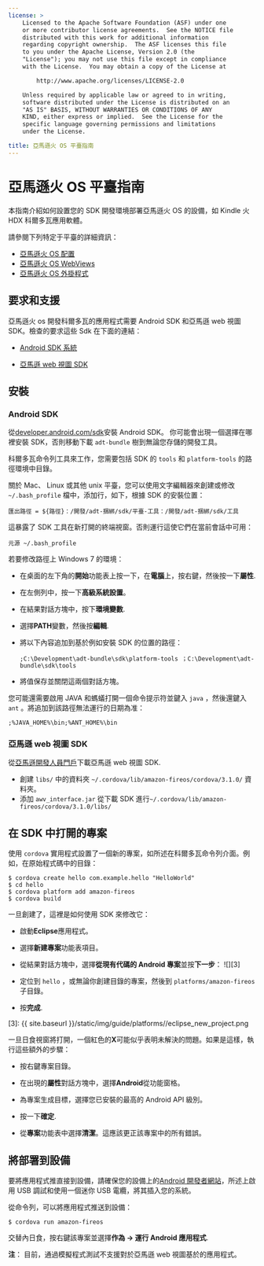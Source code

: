 ```yaml
---
license: >
    Licensed to the Apache Software Foundation (ASF) under one
    or more contributor license agreements.  See the NOTICE file
    distributed with this work for additional information
    regarding copyright ownership.  The ASF licenses this file
    to you under the Apache License, Version 2.0 (the
    "License"); you may not use this file except in compliance
    with the License.  You may obtain a copy of the License at

        http://www.apache.org/licenses/LICENSE-2.0

    Unless required by applicable law or agreed to in writing,
    software distributed under the License is distributed on an
    "AS IS" BASIS, WITHOUT WARRANTIES OR CONDITIONS OF ANY
    KIND, either express or implied.  See the License for the
    specific language governing permissions and limitations
    under the License.

title: 亞馬遜火 OS 平臺指南
---
```


# 亞馬遜火 OS 平臺指南

本指南介紹如何設置您的 SDK 開發環境部署亞馬遜火 OS 的設備，如 Kindle 火 HDX 科爾多瓦應用軟體。

請參閱下列特定于平臺的詳細資訊：

*   [亞馬遜火 OS 配置](config.html)
*   [亞馬遜火 OS WebViews](webview.html)
*   [亞馬遜火 OS 外掛程式](plugin.html)

## 要求和支援

亞馬遜火 os 開發科爾多瓦的應用程式需要 Android SDK 和亞馬遜 web 視圖 SDK。檢查的要求這些 Sdk 在下面的連結：

*   [Android SDK 系統][1]

*   [亞馬遜 web 視圖 SDK][2]

 [1]: http://developer.android.com/sdk/
 [2]: https://developer.amazon.com/sdk/fire/IntegratingAWV.html#installawv

## 安裝

### Android SDK

從[developer.android.com/sdk][1]安裝 Android SDK。 你可能會出現一個選擇在哪裡安裝 SDK，否則移動下載 `adt-bundle` 樹到無論您存儲的開發工具。

科爾多瓦命令列工具來工作，您需要包括 SDK 的 `tools` 和 `platform-tools` 的路徑環境中目錄。

關於 Mac、 Linux 或其他 unix 平臺，您可以使用文字編輯器來創建或修改 `~/.bash_profile` 檔中，添加行，如下，根據 SDK 的安裝位置：

    匯出路徑 = ${路徑}：/開發/adt-捆綁/sdk/平臺-工具：/開發/adt-捆綁/sdk/工具
    

這暴露了 SDK 工具在新打開的終端視窗。否則運行這使它們在當前會話中可用：

    元源 ~/.bash_profile
    

若要修改路徑上 Windows 7 的環境：

*   在桌面的左下角的**開始**功能表上按一下，在**電腦**上，按右鍵，然後按一下**屬性**.

*   在左側列中，按一下**高級系統設置**。

*   在結果對話方塊中，按下**環境變數**.

*   選擇**PATH**變數，然後按**編輯**.

*   將以下內容追加到基於例如安裝 SDK 的位置的路徑：
    
        ;C:\Development\adt-bundle\sdk\platform-tools ；C:\Development\adt-bundle\sdk\tools
        

*   將值保存並關閉這兩個對話方塊。

您可能還需要啟用 JAVA 和螞蟻打開一個命令提示符並鍵入 `java` ，然後還鍵入 `ant` 。將追加到該路徑無法運行的日期為准：

    ;%JAVA_HOME%\bin;%ANT_HOME%\bin
    

### 亞馬遜 web 視圖 SDK

從[亞馬遜開發人員門戶][2]下載亞馬遜 web 視圖 SDK.

*   創建 `libs/` 中的資料夾 `~/.cordova/lib/amazon-fireos/cordova/3.1.0/` 資料夾。
*   添加 `awv_interface.jar` 從下載 SDK 進行`~/.cordova/lib/amazon-fireos/cordova/3.1.0/libs/`

## 在 SDK 中打開的專案

使用 `cordova` 實用程式設置了一個新的專案，如所述在科爾多瓦命令列介面。例如，在原始程式碼中的目錄：

    $ cordova create hello com.example.hello "HelloWorld"
    $ cd hello
    $ cordova platform add amazon-fireos
    $ cordova build
    

一旦創建了，這裡是如何使用 SDK 來修改它：

*   啟動**Eclipse**應用程式。

*   選擇**新建專案**功能表項目。

*   從結果對話方塊中，選擇**從現有代碼的 Android 專案**並按**下一步**： ![][3]

*   定位到 `hello` ，或無論你創建目錄的專案，然後到 `platforms/amazon-fireos` 子目錄。

*   按**完成**.

 [3]: {{ site.baseurl }}/static/img/guide/platforms//eclipse_new_project.png

一旦日食視窗將打開，一個紅色的**X**可能似乎表明未解決的問題。如果是這樣，執行這些額外的步驟：

*   按右鍵專案目錄。

*   在出現的**屬性**對話方塊中，選擇**Android**從功能窗格。

*   為專案生成目標，選擇您已安裝的最高的 Android API 級別。

*   按一下**確定**.

*   從**專案**功能表中選擇**清潔**。這應該更正該專案中的所有錯誤。

## 將部署到設備

要將應用程式推直接到設備，請確保您的設備上的[Android 開發者網站][4]，所述上啟用 USB 調試和使用一個迷你 USB 電纜，將其插入您的系統。

 [4]: http://developer.android.com/tools/device.html

從命令列，可以將應用程式推送到設備：

    $ cordova run amazon-fireos
    

交替內日食，按右鍵該專案並選擇**作為 → 運行 Android 應用程式**.

**注**： 目前，通過模擬程式測試不支援對於亞馬遜 web 視圖基於的應用程式。
